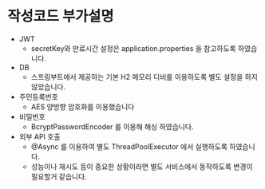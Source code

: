 # 작성코드 부가설명

- JWT
  - secretKey와 만료시간 설정은 application.properties 을 참고하도록 하였습니다.
- DB
  - 스프링부트에서 제공하는 기본 H2 메모리 디비를 이용하도록 별도 설정을 하지 않았습니다.
- 주민등록번호
  - AES 양방향 암호화를 이용했습니다
- 비밀번호
  - BcryptPasswordEncoder 를 이용해 해싱 하였습니다.
- 외부 API 호출
  - @Async 를 이용하여 별도 ThreadPoolExecutor 에서 실행하도록 하였습니다.
  - 성능이나 재시도 등이 중요한 상황이라면 별도 서비스에서 동작하도록 변경이 필요할거 같습니다.